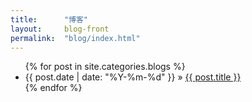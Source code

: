 ```yaml
---
title:      "博客"
layout:     blog-front
permalink:  "blog/index.html"
---
```


<div id="home">
  <ul class="posts">
    {% for post in site.categories.blogs %}
      <li><span>{{ post.date | date: "%Y-%m-%d"  }}</span> 
        &raquo; <a href="{{ site.url }}{{ post.url }}">{{ post.title }}</a>
      </li>
    {% endfor %}
  </ul>
</div>
